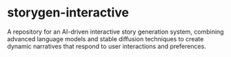 # storygen-interactive
A repository for an AI-driven interactive story generation system, combining advanced language models and stable diffusion techniques to create dynamic narratives that respond to user interactions and preferences.
